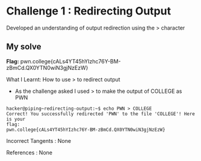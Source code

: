 # Challenge 1 : Redirecting Output

Developed an understanding of output redirection using the > character

## My solve

**Flag:** pwn.college{cALs4YT45hYIzhc76Y-BM-zBmCd.QX0YTN0wiN3gjNzEzW}

What I Learnt: How to use > to redirect output

- As the challenge asked I used > to make the output of COLLEGE as PWN

```
hacker@piping~redirecting-output:~$ echo PWN > COLLEGE
Correct! You successfully redirected 'PWN' to the file 'COLLEGE'! Here is your
flag:
pwn.college{cALs4YT45hYIzhc76Y-BM-zBmCd.QX0YTN0wiN3gjNzEzW}
```

Incorrect Tangents :
None

References :
None
